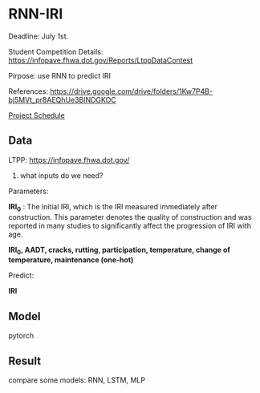 # RNN-IRI

Deadline: July 1st.

Student Competition Details: https://infopave.fhwa.dot.gov/Reports/LtppDataContest

Pirpose: use RNN to predict IRI

References: https://drive.google.com/drive/folders/1Kw7P4B-bj5MVt_pr8AEQhUe3BINDGKOC

[Project Schedule](./schedule.md)

## Data

LTPP: https://infopave.fhwa.dot.gov/

1. what inputs do we need? 


Parameters: 

**IRI<sub>0</sub>**  : The initial IRI, which is the IRI measured immediately after construction. This parameter denotes the quality of construction and was reported in many studies to significantly affect the progression of IRI with age.

**IRI<sub>0</sub>, AADT, cracks, rutting, participation, temperature, change of temperature, maintenance (one-hot)**

Predict:

**IRI**

## Model
pytorch



## Result
compare some models: RNN, LSTM, MLP
